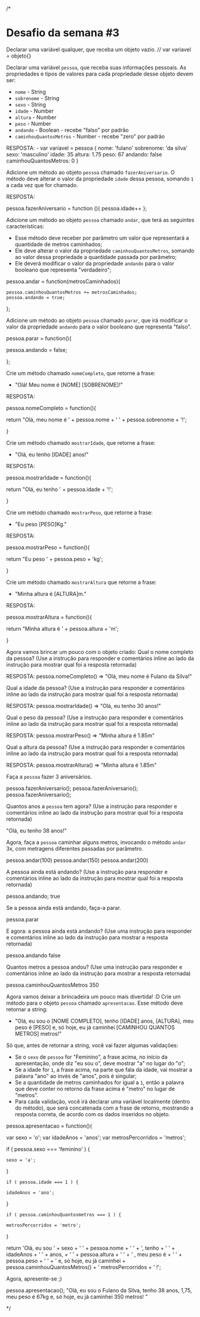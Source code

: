 /*
# Desafio da semana #3


Declarar uma variável qualquer, que receba um objeto vazio.
// var variavel = objeto{}


Declarar uma variável `pessoa`, que receba suas informações pessoais.
As propriedades e tipos de valores para cada propriedade desse objeto devem ser:
- `nome` - String
- `sobrenome` - String
- `sexo` - String
- `idade` - Number
- `altura` - Number
- `peso` - Number
- `andando` - Boolean - recebe "falso" por padrão
- `caminhouQuantosMetros` - Number - recebe "zero" por padrão

RESPOSTA: - 
var variavel = pessoa {
 nome: 'fulano'
 sobrenome: 'da silva'
 sexo: 'masculino'
 idade: 35
 altura: 1.75
 peso: 67
 andando: false
 caminhouQuantosMetros: 0
}



Adicione um método ao objeto `pessoa` chamado `fazerAniversario`. O método deve
alterar o valor da propriedade `idade` dessa pessoa, somando `1` a cada vez que
for chamado.

RESPOSTA:

pessoa.fazerAniversario = function (){
  pessoa.idade++
};



Adicione um método ao objeto `pessoa` chamado `andar`, que terá as seguintes
características:
- Esse método deve receber por parâmetro um valor que representará a quantidade
de metros caminhados;
- Ele deve alterar o valor da propriedade `caminhouQuantosMetros`, somando ao
valor dessa propriedade a quantidade passada por parâmetro;
- Ele deverá modificar o valor da propriedade `andando` para o valor
booleano que representa "verdadeiro";

pessoa.andar = function(metrosCaminhados){

    pessoa.caminhouQuantosMetros += metrosCaminhados;
    pessoa.andando = true;

};




Adicione um método ao objeto `pessoa` chamado `parar`, que irá modificar o valor
da propriedade `andando` para o valor booleano que representa "falso".

pessoa.parar = function(){

  pessoa.andando = false;

};

Crie um método chamado `nomeCompleto`, que retorne a frase:
- "Olá! Meu nome é [NOME] [SOBRENOME]!"

RESPOSTA: 

pessoa.nomeCompleto = function(){

  return "Olá, meu nome é ' + pessoa.nome + ' ' + pessoa.sobrenome + '!';

}


Crie um método chamado `mostrarIdade`, que retorne a frase:
- "Olá, eu tenho [IDADE] anos!"

RESPOSTA: 

pessoa.mostrarIdade = function(){

  return "Olá, eu tenho ' + pessoa.idade + '!';

}

Crie um método chamado `mostrarPeso`, que retorne a frase:
- "Eu peso [PESO]Kg."


RESPOSTA: 

pessoa.mostrarPeso = function(){

  return "Eu peso ' + pessoa.peso + 'kg';

}

Crie um método chamado `mostrarAltura` que retorne a frase:
- "Minha altura é [ALTURA]m."

RESPOSTA: 

pessoa.mostrarAltura = function(){

  return "Minha altura é ' + pessoa.altura + 'm';

}

Agora vamos brincar um pouco com o objeto criado:
Qual o nome completo da pessoa? (Use a instrução para responder e comentários
inline ao lado da instrução para mostrar qual foi a resposta retornada)

RESPOSTA: pessoa.nomeCompleto() => "Olá, meu nome é Fulano da Silva!"

Qual a idade da pessoa? (Use a instrução para responder e comentários
inline ao lado da instrução para mostrar qual foi a resposta retornada)

RESPOSTA: pessoa.mostrarIdade() => "Olá, eu tenho 30 anos!"

Qual o peso da pessoa? (Use a instrução para responder e comentários
inline ao lado da instrução para mostrar qual foi a resposta retornada)

RESPOSTA: pessoa.mostrarPeso() => "Minha altura é 1.85m"

Qual a altura da pessoa? (Use a instrução para responder e comentários
inline ao lado da instrução para mostrar qual foi a resposta retornada)

RESPOSTA: pessoa.mostrarAltura() => "Minha altura é 1.85m"

Faça a `pessoa` fazer 3 aniversários.

pessoa.fazerAniversario();
pessoa.fazerAniversario();
pessoa.fazerAniversario();

Quantos anos a `pessoa` tem agora? (Use a instrução para responder e
comentários inline ao lado da instrução para mostrar qual foi a resposta
retornada)

"Olá, eu tenho 38 anos!"

Agora, faça a `pessoa` caminhar alguns metros, invocando o método `andar` 3x,
com metragens diferentes passadas por parâmetro.

pessoa.andar(100)
pessoa.andar(150)
pessoa.andar(200)

A pessoa ainda está andando? (Use a instrução para responder e comentários
inline ao lado da instrução para mostrar qual foi a resposta retornada)

pessoa.andando;
true

Se a pessoa ainda está andando, faça-a parar.

pessoa.parar


E agora: a pessoa ainda está andando? (Use uma instrução para responder e
comentários inline ao lado da instrução para mostrar a resposta retornada)

pessoa.andando
false

Quantos metros a pessoa andou? (Use uma instrução para responder e comentários
inline ao lado da instrução para mostrar a resposta retornada)

pessoa.caminhouQuantosMetros
350

Agora vamos deixar a brincadeira um pouco mais divertida! :D
Crie um método para o objeto `pessoa` chamado `apresentacao`. Esse método deve
retornar a string:
- "Olá, eu sou o [NOME COMPLETO], tenho [IDADE] anos, [ALTURA], meu peso é [PESO] e, só hoje, eu já caminhei [CAMINHOU QUANTOS METROS] metros!"

Só que, antes de retornar a string, você vai fazer algumas validações:
- Se o `sexo` de `pessoa` for "Feminino", a frase acima, no início da
apresentação, onde diz "eu sou o", deve mostrar "a" no lugar do "o";
- Se a idade for `1`, a frase acima, na parte que fala da idade, vai mostrar a
palavra "ano" ao invés de "anos", pois é singular;
- Se a quantidade de metros caminhados for igual a `1`, então a palavra que
deve conter no retorno da frase acima é "metro" no lugar de "metros".
- Para cada validação, você irá declarar uma variável localmente (dentro do
método), que será concatenada com a frase de retorno, mostrando a resposta
correta, de acordo com os dados inseridos no objeto.

pessoa.apresentacao = function(){

  var sexo = 'o';
  var idadeAnos = 'anos';
  var metrosPercorridos = 'metros';
  
  if ( pessoa.sexo === 'feminino' ) {
  
    sexo = 'a';
  
  } 
  
    if ( pessoa.idade === 1 ) {
  
    idadeAnos = 'ano';
  
  } 

    if ( pessoa.caminhouQuantosmetros === 1 ) {
  
    metrosPercorridos = 'metro';
  
  } 


  return 'Olá, eu sou ' + sexo + ' ' + pessoa.nome + ' ' + ', tenho + ' ' + idadeAnos + ' ' + anos, + ' ' + pessoa.altura + ' ' + ' , meu peso é + ' ' + pessoa.peso + ' ' + ' e, só hoje, eu já caminhei + pessoa.caminhouQuantosMetros() + ' metrosPercorridos + ' !';


Agora, apresente-se ;)

pessoa.apresentacao();
"Olá, eu sou o Fulano da Silva, tenho 38 anos, 1,75, meu peso é 67kg e, só hoje, eu já caminhei 350 metros! "

*/

